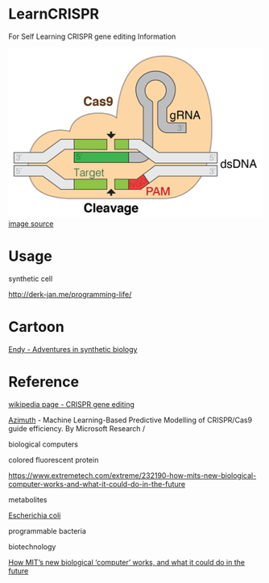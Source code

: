 # LearnCRISPR
For Self Learning CRISPR gene editing Information

![crispr](images/GRNA-Cas9.png)
[image source](https://en.wikipedia.org/wiki/CRISPR_gene_editing#/media/File:GRNA-Cas9.png)

# Usage

synthetic cell 

http://derk-jan.me/programming-life/

# Cartoon

[Endy - Adventures in synthetic biology](http://derk-jan.me/programming-life/downloads/readings/1.%20Endy%20-%20Adventures%20in%20synthetic%20biology.pdf)

# Reference

[wikipedia page - CRISPR gene editing](https://en.wikipedia.org/wiki/CRISPR_gene_editing)

[Azimuth](https://github.com/MicrosoftResearch/Azimuth) - Machine Learning-Based Predictive Modelling of CRISPR/Cas9 guide efficiency. By Microsoft Research
/

biological computers

colored fluorescent protein

https://www.extremetech.com/extreme/232190-how-mits-new-biological-computer-works-and-what-it-could-do-in-the-future

metabolites

[Escherichia coli](https://en.wikipedia.org/wiki/Escherichia_coli)

programmable bacteria

biotechnology 

[How MIT’s new biological ‘computer’ works, and what it could do in the future](https://www.extremetech.com/extreme/232190-how-mits-new-biological-computer-works-and-what-it-could-do-in-the-future)
